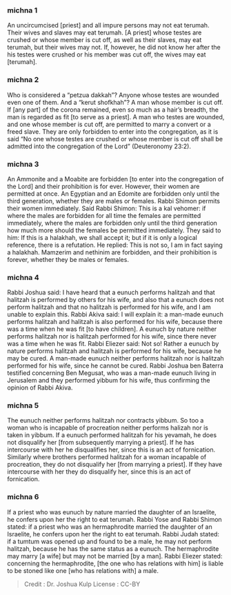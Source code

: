 
### michna 1
An uncircumcised [priest] and all impure persons may not eat terumah. Their wives and slaves may eat terumah. [A priest] whose testes are crushed or whose member is cut off, as well as their slaves, may eat terumah, but their wives may not. If, however, he did not know her after the his testes were crushed or his member was cut off, the wives may eat [terumah].

### michna 2
Who is considered a “petzua dakkah”? Anyone whose testes are wounded even one of them. And a “kerut shofkhah”? A man whose member is cut off. If [any part] of the corona remained, even so much as a hair’s breadth, the man is regarded as fit [to serve as a priest]. A man who testes are wounded, and one whose member is cut off, are permitted to marry a convert or a freed slave. They are only forbidden to enter into the congregation, as it is said “No one whose testes are crushed or whose member is cut off shall be admitted into the congregation of the Lord” (Deuteronomy 23:2).

### michna 3
An Ammonite and a Moabite are forbidden [to enter into the congregation of the Lord] and their prohibition is for ever. However, their women are permitted at once. An Egyptian and an Edomite are forbidden only until the third generation, whether they are males or females. Rabbi Shimon permits their women immediately. Said Rabbi Shimon:  This is a kal vehomer: if where the males are forbidden for all time the females are permitted immediately, where the males are forbidden only until the third generation how much more should the females be permitted immediately. They said to him:  If this is a halakhah, we shall accept it; but if it is only a logical reference, there is a refutation. He replied: This is not so, I am in fact saying a halakhah. Mamzerim and nethinim are forbidden, and their prohibition is forever, whether they be males or females.

### michna 4
Rabbi Joshua said:  I have heard that a eunuch performs halitzah and that halitzah is performed by others for his wife, and also that a eunuch does not perform halitzah and that no halitzah is performed for his wife, and I am unable to explain this. Rabbi Akiva said:  I will explain it: a man-made eunuch performs halitzah and halitzah is also performed for his wife, because there was a time when he was fit [to have children]. A eunuch by nature neither performs halitzah nor is halitzah performed for his wife, since there never was a time when he was fit. Rabbi Eliezer said: Not so!  Rather a eunuch by nature performs halitzah and halitzah is performed for his wife, because he may be cured. A man-made eunuch neither performs halitzah nor is halitzah performed for his wife, since he cannot be cured. Rabbi Joshua ben Baterra testified concerning Ben Megusat, who was a man-made eunuch living in Jerusalem and they performed yibbum for his wife, thus confirming the opinion of Rabbi Akiva.

### michna 5
The eunuch neither performs halitzah nor contracts yibbum. So too a woman who is incapable of procreation neither performs halizah nor is taken in yibbum. If a eunuch performed halitzah for his yevamah, he does not disqualify her [from subsequently marrying a priest]. If he has intercourse with her he disqualifies her, since this is an act of fornication. Similarly where brothers performed halitzah for a woman incapable of procreation, they do not disqualify her [from marrying a priest]. If they have intercourse with her they do disqualify her, since this is an act of fornication.

### michna 6
If a priest who was eunuch by nature married the daughter of an Israelite, he confers upon her the right to eat terumah. Rabbi Yose and Rabbi Shimon stated: if a priest who was an hermaphrodite married the daughter of an Israelite, he confers upon her the right to eat terumah. Rabbi Judah stated: if a tumtum was opened up and found to be a male, he may not perform halitzah, because he has the same status as a eunuch. The hermaphrodite may marry [a wife] but may not be married [by a man]. Rabbi Eliezer stated: concerning the hermaphrodite, [the one who has relations with him] is liable to be stoned like one [who has relations with] a male.

>Credit : Dr. Joshua Kulp
>License : CC-BY